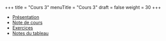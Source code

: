 +++
title = "Cours 3"
menuTitle = "Cours 3"
draft = false
weight = 30
+++

* [Présentation](/INF1035/cours3/cours3_pres.pdf)
* [Note de cours](/INF1035/cours3/cours3_note_pres.pdf)
* [Exercices](/INF1035/cours3/cours3.zip)
* [Notes du tableau](/INF1035/cours3/cours3-tableau.pdf)